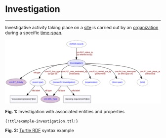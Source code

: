 # Investigation
***

Investigative activity taking place on a [site](ld4he-site.md) is carried out by an [organization](ld4he-organization.md) during a specific [time-span](ld4he-timespan.md).
 
![investigation](img/ld4he-investigation.svg)

**Fig. 1:** Investigation with associated entities and properties

```turtle
{!ttl/example-investigation.ttl!}
```
**Fig. 2:** [Turtle RDF](https://www.w3.org/TR/turtle/) syntax example